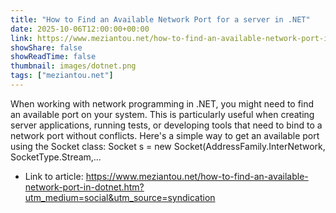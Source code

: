 ```yaml
---
title: "How to Find an Available Network Port for a server in .NET"
date: 2025-10-06T12:00:00+00:00
link: https://www.meziantou.net/how-to-find-an-available-network-port-in-dotnet.htm?utm_medium=social&utm_source=syndication
showShare: false
showReadTime: false
thumbnail: images/dotnet.png
tags: ["meziantou.net"]
---
```

When working with network programming in .NET, you might need to find an available port on your system. This is particularly useful when creating server applications, running tests, or developing tools that need to bind to a network port without conflicts. Here's a simple way to get an available port using the Socket class: Socket s = new Socket(AddressFamily.InterNetwork, SocketType.Stream,…

- Link to article: https://www.meziantou.net/how-to-find-an-available-network-port-in-dotnet.htm?utm_medium=social&utm_source=syndication